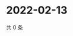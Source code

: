# 2022-02-13

共 0 条

<!-- BEGIN WEIBO -->
<!-- 最后更新时间 Sun Feb 13 2022 03:06:42 GMT+0800 (China Standard Time) -->

<!-- END WEIBO -->
